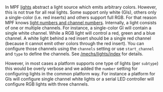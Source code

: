 In MPF [lights](/config/lights) abstract
a light source which emits arbitrary colors. However, this is not true
for all real lights. Some support only white (GIs), others only a
single-color (i.e. red inserts) and others support full RGB. For that
reason MPF knows
[light numbers and channel numbers](/config/lights). Internally, a light consists of one or multiple channels.
For instance, a single-color GI will contain a single white channel.
While a RGB light will control a red, green and a blue channel. A white
light behind a red insert should be a single red channel (because it
cannot emit other colors through the red insert). You can configure
those channels using the `channels` setting or use `start_channel` and
`type` to define the channels. See
[/mechs/lights/index](/mechs/lights) for details.

However, in most cases a platform supports one type of lights (per
`subtype`) this would be overly verbose and we added the `number`
setting for configuring lights in the common platform way. For instance
a platform for GIs will configure single channel white lights or a
serial LED controller will configure RGB lights with three channels.
